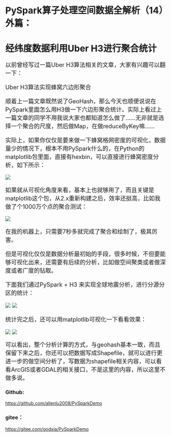 # PySpark算子处理空间数据全解析（14）外篇：
# 经纬度数据利用Uber H3进行聚合统计

<font size=4>
以前曾经写过一篇Uber H3算法相关的文章，大家有兴趣可以翻一下：

Uber H3算法实现蜂窝六边形聚合

顺着上一篇文章既然说了GeoHash，那么今天也顺便说说在PySpark里面怎么用H3做一下六边形聚合统计。实际上看过上一篇文章的同学不用我说大家也都知道怎么做了……无非就是选择一个聚合的尺度，然后做Map，在做reduceByKey嘛……

实际上，如果你仅仅是要来做一下蜂窝格网密度的可视化，数据量少的情况下，根本不用PySpark什么的，在Python的matplotlib包里面，直接有hexbin，可以直接进行蜂窝密度分析，如下所示：

<img src="./img2/1.jpg">

如果就从可视化角度来看，基本上也就够用了，而且关键是matplotlib这个包，从2.x重新构建之后，效率还挺高，比如我做了个1000万个点的聚合测试：

<img src="./img2/2.jpg">

在我的机器上，只需要7秒多就完成了聚合和绘制了，极其厉害。

但是可视化仅仅是数据分析最初始的手段，很多时候，不但要能够可视化出来，还需要有后续的分析，比如做空间聚类或者做深度或者广度的钻取。

下面我们通过PySpark + H3 来实现全球地震分析，进行分源分区的统计：

<img src="./img2/31.jpg">

<img src="./img2/32.jpg">

统计完之后，还可以用matplotlib可视化一下看看效果：

<img src="./img2/41.jpg">
<img src="./img2/42.jpg">

可以看出，整个分析计算的方式，与geohash基本一致，而且保留下来之后，你还可以把数据写成Shapefile，就可以进行更进一步的做空间分析了，写数据为shapefile相关内容，可以看看ArcGIS或者GDAL的相关接口，不是这里的内容，所以这里不做多说。
</font>

### Github:
https://github.com/allenlu2008/PySparkDemo

### gitee：
https://gitee.com/godxia/PySparkDemo
